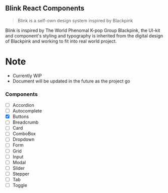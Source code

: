 ## Blink React Components

<!-- markdownlint-enable -->

> Blink is a self-own design system inspired by Blackpink

Blink is inspired by The World Phenomal K-pop Group Blackpink, the UI-kit and
component's styling and typography is inherited from the digital design of
Blackpink and working to fit into real world project.

# Note

- Currently WIP
- Document will be updated in the future as the project go

### Components

- [ ] Accordion
- [ ] Autocomplete
- [x] Buttons
- [ ] Breadcrumb
- [ ] Card
- [ ] ComboBox
- [ ] Dropdown
- [ ] Form
- [ ] Grid
- [ ] Input
- [ ] Modal
- [ ] Slider
- [ ] Stepper
- [ ] Tab
- [ ] Toggle
